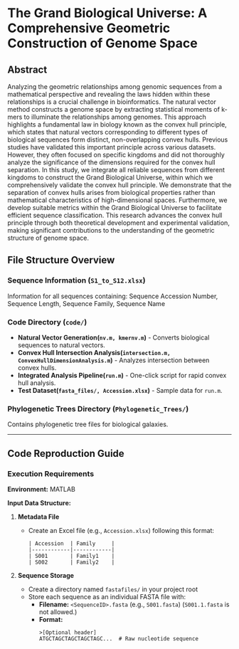 # The Grand Biological Universe: A Comprehensive Geometric Construction of Genome Space

## Abstract
Analyzing the geometric relationships among genomic sequences from a mathematical perspective and revealing the laws hidden within these relationships is a crucial challenge in bioinformatics. The natural vector method constructs a genome space by extracting statistical moments of k-mers to illuminate the relationships among genomes. This approach highlights a fundamental law in biology known as the convex hull principle, which states that natural vectors corresponding to different types of biological sequences form distinct, non-overlapping convex hulls. Previous studies have validated this important principle across various datasets. However, they often focused on specific kingdoms and did not thoroughly analyze the significance of the dimensions required for the convex hull separation. In this study, we integrate all reliable sequences from different kingdoms to construct the Grand Biological Universe, within which we comprehensively validate the convex hull principle. We demonstrate that the separation of convex hulls arises from biological properties rather than mathematical characteristics of high-dimensional spaces. Furthermore, we develop suitable metrics within the Grand Biological Universe to facilitate efficient sequence classification. This research advances the convex hull principle through both theoretical development and experimental validation, making significant contributions to the understanding of the geometric structure of genome space.

## File Structure Overview

### **Sequence Information (`S1_to_S12.xlsx`)**  
  Information for all sequences containing: Sequence Accession Number, Sequence Length, Sequence Family, Sequence Name

### Code Directory (`code/`)
- **Natural Vector Generation(`nv.m, kmernv.m`)** - Converts biological sequences to natural vectors.
- **Convex Hull Intersection Analysis(`intersection.m, ConvexHullDimensionAnalysis.m`)** - Analyzes intersection between convex hulls.
- **Integrated Analysis Pipeline(`run.m`)** - One-click script for rapid convex hull analysis.
- **Test Dataset(`fasta_files/, Accession.xlsx`)** - Sample data for `run.m`.

### Phylogenetic Trees Directory (`Phylogenetic_Trees/`)
Contains phylogenetic tree files for biological galaxies.

---

## Code Reproduction Guide

### Execution Requirements
**Environment:** MATLAB

**Input Data Structure:**
1. **Metadata File**  
   - Create an Excel file (e.g., `Accession.xlsx`) following this format:
     ```excel
     | Accession  | Family     |
     |------------|------------|
     | S001       | Family1    |
     | S002       | Family2    |
     ```

2. **Sequence Storage**  
   - Create a directory named `fastafiles/` in your project root
   - Store each sequence as an individual FASTA file with:
     - **Filename:** `<SequenceID>.fasta` (e.g., `S001.fasta`) (`S001.1.fasta` is not allowed.)
     - **Format:**  
       ```fasta
       >[Optional header]
       ATGCTAGCTAGCTAGCTAGC...  # Raw nucleotide sequence
       ```

